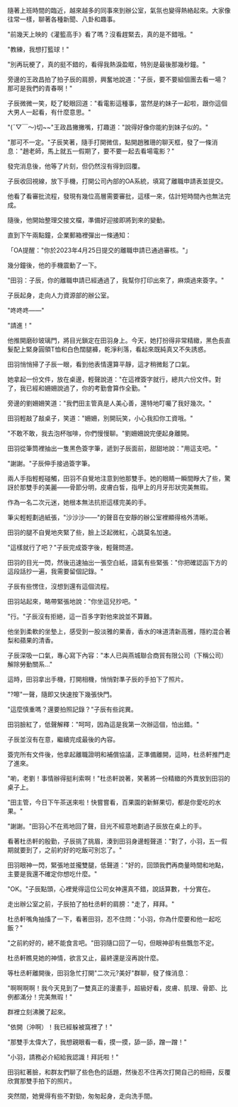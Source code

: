 隨著上班時間的臨近，越來越多的同事來到辦公室，氣氛也變得熱絡起來。大家像往常一樣，聊著各種新聞、八卦和趣事。

"前幾天上映的《灌籃高手》看了嗎？沒看趕緊去，真的是不錯哦。"

"教練，我想打籃球！"

"別再玩梗了，真的挺不錯的，看得我熱淚盈眶，特別是最後那幾秒鐘。"

旁邊的王政昌拍了拍子辰的肩膀，興奮地說道："子辰，要不要組個團去看一場？那可是我們的青春啊！"

子辰微微一笑，眨了眨眼回道："看電影這種事，當然是約妹子一起啦，跟你這個大男人一起看，有什麼意思。"

"(ˉ▽￣～)切~~"王政昌撇撇嘴，打趣道："說得好像你能約到妹子似的。"

"那可不一定。"子辰笑著，隨手打開微信，點開趙雅珊的聊天框，發了一條消息："趙老師，馬上就五一假期了，要不要一起去看場電影？"

發完消息後，他等了片刻，但仍然沒有得到回覆。

子辰收回視線，放下手機，打開公司內部的OA系統，填寫了離職申請表並提交。

他看了看審批流程，發現有幾位高層需要審批，這樣一來，估計短時間內也無法完成。

隨後，他開始整理交接文檔，準備好迎接即將到來的變動。

直到下午兩點鐘，企業郵箱裡彈出一條通知：

「OA提醒："你於2023年4月25日提交的離職申請已通過審核。"」

幾分鐘後，他的手機震動了一下。

"田羽：子辰，你的離職申請已經通過了，我幫你打印出來了，麻煩過來簽字。"

子辰起身，走向人力資源部的辦公室。

"咚咚咚——"

"請進！"

他推開磨砂玻璃門，將目光鎖定在田羽身上。今天，她打扮得非常精緻，黑色長直髮配上緊身圓領T恤和白色闊腿褲，乾淨利落，看起來既純真又不失誘惑。

田羽悄悄掃了子辰一眼，看到他表情還算平靜，這才稍微鬆了口氣。

她拿起一份文件，放在桌邊，輕聲說道："在這裡簽字就行，總共六份文件。對了，我已經和姍姍說過了，你的考勤會算作全勤。"

旁邊的劉姍姍笑道："我們田主管真是人美心善，還特地叮囑了我好幾次。"

田羽輕敲了敲桌子，笑道："姍姍，別開玩笑，小心我扣你工資哦。"

"不敢不敢，我去泡杯咖啡，你們慢慢聊。"劉姍姍說完便起身離開。

田羽從筆筒裡抽出一隻黑色簽字筆，遞到子辰面前，甜甜地說："用這支吧。"

"謝謝。"子辰伸手接過簽字筆。

兩人手指輕輕碰觸，田羽不自覺地注意到他那雙手。她的眼睛一瞬間睜大了些，驚訝於那雙手的美麗——骨節分明，皮膚白皙，指甲上的月牙形狀完美無瑕。

作為一名二次元迷，她根本無法抗拒這樣完美的手。

筆尖輕輕劃過紙張，"沙沙沙——"的聲音在安靜的辦公室裡顯得格外清晰。

田羽的腿不自覺地夾緊了些，臉上泛起微紅，心跳莫名加速。

"這樣就行了吧？"子辰完成簽字後，輕聲問道。

田羽的目光一閃，然後迅速抽出一張空白紙，語氣有些緊張："你把確認函下方的這段話抄一遍，我需要留個記錄。"

子辰有些愣住，沒想到還有這個流程。

田羽站起來，略帶緊張地說："你坐這兒抄吧。"

"行。"子辰沒有拒絕，這一百多字對他來說並不算難。

他坐到柔軟的坐墊上，感受到一股淡雅的果香，香水的味道清新高雅，隱約混合著梨和蘋果的清香。

子辰深吸一口氣，專心寫下內容："本人已與燕城聯合商貿有限公司（下稱公司）解除勞動關系…"

這時，田羽拿出手機，打開相機，悄悄對準子辰的手拍下了照片。

"?嚓"一聲，隨即又快速按下幾張快門。

"這麼慎重嗎？還要拍照記錄？"子辰有些詫異。

田羽臉紅了，低聲解釋："呵呵，因為這是我第一次辦這個，怕出錯。"

子辰並沒有在意，繼續完成最後的內容。

簽完所有文件後，他拿起離職證明和補償協議，正準備離開，這時，杜丞軒推門走了進來。

"喲，老劉！事情辦得挺利索啊！"杜丞軒說著，笑著將一份精緻的外賣放到田羽的桌子上。

"田主管，今日下午茶送來啦！快嘗嘗看，百果園的新鮮果切，都是你愛吃的水果。"

"謝謝。"田羽心不在焉地回了聲，目光不經意地劃過子辰放在桌上的手。

看著杜丞軒的殷勤，子辰挑了挑眉，湊到田羽身邊輕聲道："對了，小羽，五一假期就要到了，之前約好的吃飯可別忘了。"

田羽眼神一閃，緊張地並攏雙腿，低聲道："好的，回頭我們再商量時間和地點，主要是我還不確定你想吃什麼。"

"OK。"子辰點頭，心裡覺得這位公司女神還真不錯，說話算數，十分實在。

走出辦公室之前，子辰拍了拍杜丞軒的肩膀："走了，拜拜。"

杜丞軒嘴角抽搐了一下，看著田羽，忍不住問："小羽，你為什麼要和他一起吃飯？"

"之前約好的，總不能食言吧。"田羽隨口回了一句，但眼神卻有些飄忽不定。

杜丞軒瞧見她的神情，欲言又止，最終還是沒再說什麼。

等杜丞軒離開後，田羽急忙打開"二次元?美好"群聊，發了條消息：

"啊啊啊啊！我今天見到了一雙真正的漫畫手，超級好看，皮膚、肌理、骨節、比例都滿分！完美無瑕！"

群裡立刻沸騰了起來。

"依開（沖啊）！我已經躲被窩裡了！"

"那雙手太偉大了，我想親眼看一看，摸一摸，舔一舔，蹭一蹭！"

"小羽，請務必介紹給我認識！拜託啦！"

田羽紅著臉，和群友們聊了些色色的話題，然後忍不住再次打開自己的相冊，反覆欣賞那雙手拍下的照片。

突然間，她覺得有些不對勁，匆匆起身，走向洗手間。